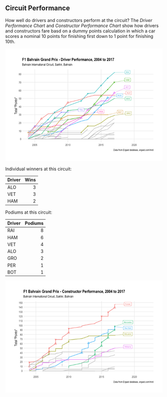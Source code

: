 ## Circuit Performance

How well do drivers and constructors perform at the circuit? The *Driver
Performance Chart* and *Constructor Performance Chart* show how drivers
and constructors fare basd on a dummy points calculation in which a car
scores a nominal 10 points for finishing first down to 1 point for
finishing
10th.

![](images/driver_circuit_performance-1.png)<!-- -->

Individual winners at this circuit:

| Driver | Wins |
| :----- | ---: |
| ALO    |    3 |
| VET    |    3 |
| HAM    |    2 |

Podiums at this circuit:

| Driver | Podiums |
| :----- | ---: |
| RAI    |    8 |
| HAM    |    6 |
| VET    |    4 |
| ALO    |    3 |
| GRO    |    2 |
| PER    |    1 |
| BOT    |    1 |

![](images/team_circuit_performance-1.png)<!-- -->
